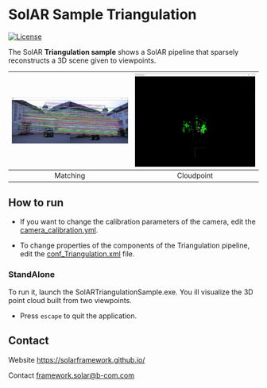 # SolAR Sample Triangulation

[![License](https://img.shields.io/github/license/SolARFramework/Sample-triangulation?style=flat-square&label=License)](https://www.apache.org/licenses/LICENSE-2.0)

The SolAR **Triangulation sample** shows a SolAR pipeline that sparsely reconstructs a 3D scene given to viewpoints.


| ![](./StandAlone/matching.jpg) | ![](./StandAlone/cloudpoint.jpg) |
|:-:|:-:|
| Matching | Cloudpoint | 


## How to run

* If you want to change the calibration parameters of the camera, edit the [camera_calibration.yml](./Mono/camera_calibration.yml).

* To change properties of the components of the Triangulation pipeline, edit the [conf_Triangulation.xml](./Mono/conf_Triangulation.xml) file.


### StandAlone

To run it, launch the SolARTriangulationSample.exe. You ill visualize the 3D point cloud built from two viewpoints.

* Press `escape` to quit the application.

## Contact 
Website https://solarframework.github.io/

Contact framework.solar@b-com.com

